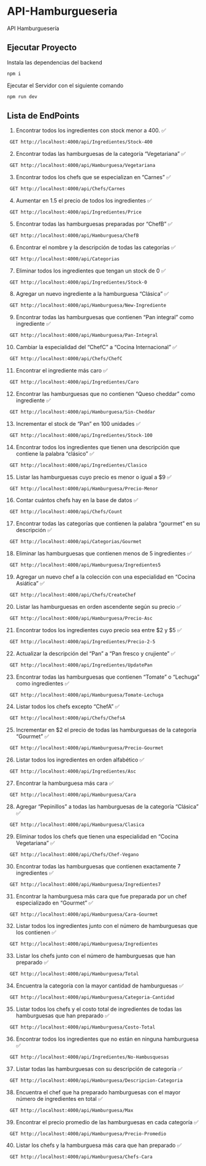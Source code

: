 # API-Hamburgueseria

API Hamburguesería

## Ejecutar Proyecto

Instala las dependencias del backend

```bash
npm i
```

Ejecutar el Servidor con el siguiente comando

```bash
npm run dev
```

## Lista de EndPoints

1. Encontrar todos los ingredientes con stock menor a 400. ✅

```bash
 GET http://localhost:4000/api/Ingredientes/Stock-400
```

2. Encontrar todas las hamburguesas de la categoría “Vegetariana” ✅

```bash
 GET http://localhost:4000/api/Hamburguesa/Vegetariana
```

3. Encontrar todos los chefs que se especializan en “Carnes” ✅

```bash
 GET http://localhost:4000/api/Chefs/Carnes
```

4. Aumentar en 1.5 el precio de todos los ingredientes ✅

```bash
 GET http://localhost:4000/api/Ingredientes/Price
```

5. Encontrar todas las hamburguesas preparadas por “ChefB” ✅

```bash
 GET http://localhost:4000/api/Hamburguesa/ChefB
```

6. Encontrar el nombre y la descripción de todas las categorías ✅

```bash
 GET http://localhost:4000/api/Categorias
```

7. Eliminar todos los ingredientes que tengan un stock de 0 ✅

```bash
 GET http://localhost:4000/api/Ingredientes/Stock-0
```

8. Agregar un nuevo ingrediente a la hamburguesa “Clásica” ✅

```bash
 GET http://localhost:4000/api/Hamburguesa/New-Ingrediente
```

9. Encontrar todas las hamburguesas que contienen “Pan integral” como ingrediente ✅

```bash
 GET http://localhost:4000/api/Hamburguesa/Pan-Integral
```

10. Cambiar la especialidad del “ChefC” a “Cocina Internacional” ✅

```bash
 GET http://localhost:4000/api/Chefs/ChefC
```

11. Encontrar el ingrediente más caro ✅

```bash
 GET http://localhost:4000/api/Ingredientes/Caro
```

12. Encontrar las hamburguesas que no contienen “Queso cheddar” como ingrediente ✅

```bash
 GET http://localhost:4000/api/Hamburguesa/Sin-Cheddar
```

13. Incrementar el stock de “Pan” en 100 unidades ✅

```bash
 GET http://localhost:4000/api/Ingredientes/Stock-100
```

14. Encontrar todos los ingredientes que tienen una descripción que contiene la palabra “clásico” ✅

```bash
 GET http://localhost:4000/api/Ingredientes/Clasico
```

15. Listar las hamburguesas cuyo precio es menor o igual a $9 ✅

```bash
 GET http://localhost:4000/api/Hamburguesa/Precio-Menor
```

16. Contar cuántos chefs hay en la base de datos ✅

```bash
 GET http://localhost:4000/api/Chefs/Count
```

17. Encontrar todas las categorías que contienen la palabra “gourmet” en su descripción ✅

```bash
 GET http://localhost:4000/api/Categorias/Gourmet
```

18. Eliminar las hamburguesas que contienen menos de 5 ingredientes ✅

```bash
 GET http://localhost:4000/api/Hamburguesa/Ingredientes5
```

19. Agregar un nuevo chef a la colección con una especialidad en “Cocina Asiática” ✅

```bash
 GET http://localhost:4000/api/Chefs/CreateChef
```

20. Listar las hamburguesas en orden ascendente según su precio ✅

```bash
 GET http://localhost:4000/api/Hamburguesa/Precio-Asc
```

21. Encontrar todos los ingredientes cuyo precio sea entre $2 y $5 ✅

```bash
 GET http://localhost:4000/api/Ingredientes/Precio-2-5
```

22. Actualizar la descripción del “Pan” a “Pan fresco y crujiente” ✅

```bash
 GET http://localhost:4000/api/Ingredientes/UpdatePan
```

23. Encontrar todas las hamburguesas que contienen “Tomate” o “Lechuga” como ingredientes ✅

```bash
 GET http://localhost:4000/api/Hamburguesa/Tomate-Lechuga
```

24. Listar todos los chefs excepto “ChefA” ✅

```bash
 GET http://localhost:4000/api/Chefs/ChefsA
```

25. Incrementar en $2 el precio de todas las hamburguesas de la categoría “Gourmet” ✅

```bash
 GET http://localhost:4000/api/Hamburguesa/Precio-Gourmet
```

26. Listar todos los ingredientes en orden alfabético ✅

```bash
 GET http://localhost:4000/api/Ingredientes/Asc
```

27. Encontrar la hamburguesa más cara ✅

```bash
 GET http://localhost:4000/api/Hamburguesa/Cara
```

28. Agregar “Pepinillos” a todas las hamburguesas de la categoría “Clásica” ✅

```bash
 GET http://localhost:4000/api/Hamburguesa/Clasica
```

29. Eliminar todos los chefs que tienen una especialidad en “Cocina Vegetariana” ✅

```bash
 GET http://localhost:4000/api/Chefs/Chef-Vegano
```

30. Encontrar todas las hamburguesas que contienen exactamente 7 ingredientes ✅

```bash
 GET http://localhost:4000/api/Hamburguesa/Ingredientes7
```

31. Encontrar la hamburguesa más cara que fue preparada por un chef especializado en “Gourmet” ✅

```bash
 GET http://localhost:4000/api/Hamburguesa/Cara-Gourmet
```

32. Listar todos los ingredientes junto con el número de hamburguesas que los contienen ✅

```bash
 GET http://localhost:4000/api/Hamburguesa/Ingredientes
```

33. Listar los chefs junto con el número de hamburguesas que han preparado ✅

```bash
 GET http://localhost:4000/api/Hamburguesa/Total
```

34. Encuentra la categoría con la mayor cantidad de hamburguesas ✅

```bash
 GET http://localhost:4000/api/Hamburguesa/Categoria-Cantidad
```

35. Listar todos los chefs y el costo total de ingredientes de todas las hamburguesas que han preparado ✅

```bash
 GET http://localhost:4000/api/Hamburguesa/Costo-Total
```

36. Encontrar todos los ingredientes que no están en ninguna hamburguesa ✅

```bash
 GET http://localhost:4000/api/Ingredientes/No-Hambusquesas
```

37. Listar todas las hamburguesas con su descripción de categoría ✅

```bash
 GET http://localhost:4000/api/Hamburguesa/Descripcion-Categoria
```

38. Encuentra el chef que ha preparado hamburguesas con el mayor número de ingredientes en total ✅

```bash
 GET http://localhost:4000/api/Hamburguesa/Max
```

39. Encontrar el precio promedio de las hamburguesas en cada categoría ✅

```bash
 GET http://localhost:4000/api/Hamburguesa/Precio-Promedio
```

40. Listar los chefs y la hamburguesa más cara que han preparado ✅

```bash
 GET http://localhost:4000/api/Hamburguesa/Chefs-Cara
```
